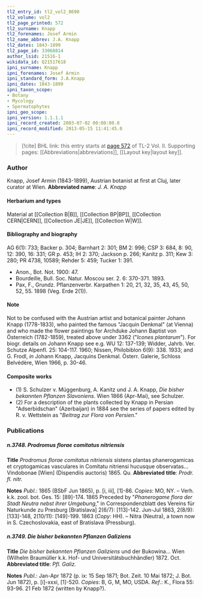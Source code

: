 ```yaml
---
tl2_entry_id: tl2_vol2_0690
tl2_volume: vol2
tl2_page_printed: 572
tl2_surname: Knapp
tl2_forenames: Josef Armin
tl2_name_abbrev: J.A. Knapp
tl2_dates: 1843-1899
tl2_page_id: 33068814
author_lsid: 21516-1
wikidata_id: Q21517618
ipni_surname: Knapp
ipni_forenames: Josef Armin
ipni_standard_form: J.A.Knapp
ipni_dates: 1843-1899
ipni_taxon_scope: 
- Botany
- Mycology
- Spermatophytes
ipni_geo_scope: 
ipni_version: 1.1.1.1
ipni_record_created: 2003-07-02 00:00:00.0
ipni_record_modified: 2013-05-15 11:41:45.0
---
```



> [!cite] BHL link: this entry starts at [page 572](https://www.biodiversitylibrary.org/page/33068814) of TL-2 Vol. II.
> Supporting pages: [[Abbreviations|abbreviations]], [[Layout key|layout key]].

### Author

Knapp, Josef Armin (1843-1899), Austrian botanist at first at Cluj, later curator at Wien. 
**Abbreviated name**: *J. A. Knapp*

#### Herbarium and types

Material at [[Collection B|B]], [[Collection BP|BP]], [[Collection CERN|CERN]], [[Collection JE|JE]], [[Collection W|W]].

#### Bibliography and biography

AG 6(1): 733; Backer p. 304; Barnhart 2: 301; BM 2: 996; CSP 3: 684, 8: 90, 12: 390, 16: 331; GR p. 453; IH 2: 370; Jackson p. 266; Kanitz p. 311; Kew 3: 280; PR 4738, 10589; Rehder 5: 459; Tucker 1: 391.
- Anon., Bot. Not. 1900: 47.
- Bourdeille, Bull. Soc. Natur. Moscou ser. 2. 6: 370-371. 1893.
- Pax, F., Grundz. Pflanzenverbr. Karpathen 1: 20, 21, 32, 35, 43, 45, 50, 52, 55. 1898 (Veg. Erde 2(1)).

#### Note

Not to be confused with the Austrian artist and botanical painter Johann Knapp (1778-1833), who painted the famous "Jacquin Denkmal" (at Vienna) and who made the flower paintings for Archduke Johann Baptist von Österreich (1782-1859), treated above under 3362 ("*Icones plantarum*"). For biogr. details on Johann Knapp see e.g. WU 12: 137-139; Widder, Jahrb. Ver. Schutze Alpenfl. 25: 104-117. 1960; Nissen, Philobiblon 6(9): 338. 1933; and G. Frodl, *in* Johann Knapp, Jacquins Denkmal. Österr. Galerie, Schloss Belvédère, Wien 1966, p. 30-46.

#### Composite works

- (1) S. Schulzer v. Müggenburg, A. Kanitz und J. A. Knapp, *Die bisher bekannten Pflanzen Slavoniens*. Wien 1866 (Apr-Mai), see Schulzer.
- (2) For a description of the plants collected by Knapp in Persian "Adserbidschan" (Azerbaijan) in 1884 see the series of papers edited by R. v. Wettstein as "*Beitrag zur Flora von Persien*."

### Publications

##### n.3748. Prodromus florae comitatus nitriensis

**Title**
*Prodromus florae comitatus nitriensis* sistens plantas phanerogamicas et cryptogamicas vasculares in Comitatu nitriensi hucusque observatas... Vindobonae \[Wien\] (Dispendiis auctoris) 1865. Qu.
**Abbreviated title**: *Prodr. fl. nitr.*

**Notes**
*Publ*.: 1865 (BSbF Jun 1865), p. \[i, iii\], \[1\]-86. *Copies*: MO, NY. – Verh. k.k. zool. bot. Ges. 15: \[89\]-174. 1865 Preceded by "*Phanerogame flora der Stadt Neutra nebst ihrer Umgebung*," in Correspondenzblatt des Vereins für Naturkunde zu Presburg \[Bratislava\] 2(6/7): \[113\]-142. Jun-Jul 1863, 2(8/9): \[133\]-148, 2(10/11): \[149\]-199. 1863 (*Copy*: HH). – Nitra (Neutra), a town now in S. Czechoslovakia, east of Bratislava (Pressburg).

##### n.3749. Die bisher bekannten Pflanzen Galiziens

**Title**
*Die bisher bekannten Pflanzen Galiziens* und der Bukowina... Wien (Wilhelm Braumüller k.k. Hof- und Universitätsbuchhändler) 1872. Oct.
**Abbreviated title**: *Pfl. Galiz.*

**Notes**
*Publ*.: Jan-Apr 1872 (p. ix: 15 Sep 1871; Bot. Zeit. 10 Mai 1872; J. Bot. Jun 1872), p. \[i\]-xxxi, \[1\]-520. *Copies*: B, G, M, MO, USDA.
*Ref*.: K., Flora 55: 93-96. 21 Feb 1872 (written by Knapp?).

